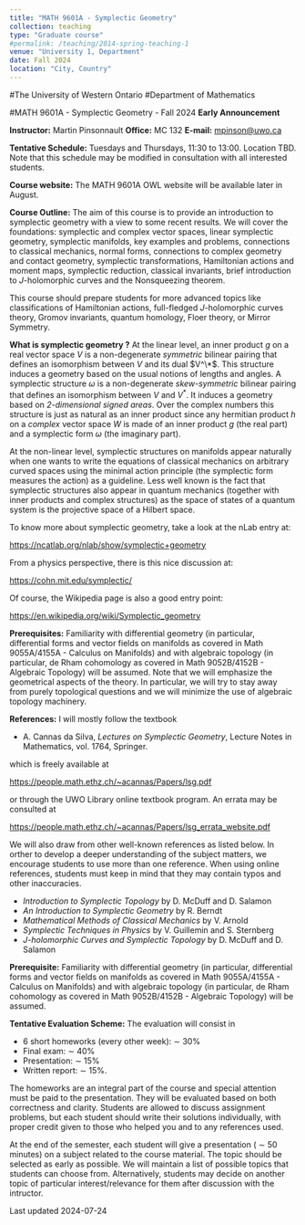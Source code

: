 ```yaml
---
title: "MATH 9601A - Symplectic Geometry"
collection: teaching
type: "Graduate course"
#permalink: /teaching/2014-spring-teaching-1
venue: "University 1, Department"
date: Fall 2024
location: "City, Country"
---
```



#The University of Western Ontario
#Department of Mathematics

#MATH 9601A - Symplectic Geometry - Fall 2024
**Early Announcement**


**Instructor:** Martin Pinsonnault
**Office:** MC 132
**E-mail:** mpinson@uwo.ca

**Tentative Schedule:** Tuesdays and Thursdays, 11:30 to 13:00. Location TBD. Note that this schedule may be modified in consultation with all interested students.

**Course website:** The MATH 9601A OWL website will be available later in August.

**Course Outline:** The aim of this course is to provide an introduction to symplectic geometry with a view to some recent results. We will cover the foundations: symplectic and complex vector spaces, linear symplectic geometry, symplectic manifolds, key examples and problems, connections to classical mechanics, normal forms, connections to complex geometry and contact geometry, symplectic transformations, Hamiltonian actions and moment maps, symplectic reduction, classical invariants, brief introduction to $J$-holomorphic curves and the Nonsqueezing theorem.

This course should prepare students for more advanced topics like classifications of Hamiltonian actions, full-fledged $J$-holomorphic curves theory, Gromov invariants, quantum homology, Floer theory, or Mirror Symmetry. 

**What is symplectic geometry ?** At the linear level, an inner product $g$ on a real vector space $V$ is a non-degenerate *symmetric* bilinear pairing that defines an isomorphism between $V$ and its dual $V^\*$. This structure induces a geometry based on the usual notions of lengths and angles. A symplectic structure $\omega$ is a non-degenerate *skew-symmetric* bilinear pairing that defines an isomorphism between $V$ and  $V^*$. It induces a geometry based on *2-dimensional signed areas*. Over the complex numbers this structure is just as natural as an inner product since any hermitian product $h$ on a *complex* vector space $W$ is made of an inner product $g$ (the real part) and a symplectic form $\omega$ (the imaginary part).

At the non-linear level, symplectic structures on manifolds appear naturally when one wants to write the equations of classical mechanics on arbitrary curved spaces using the minimal action principle (the symplectic form measures the action) as a guideline. Less well known is the fact that symplectic structures also appear in quantum mechanics (together with inner products and complex structures) as the space of states of a quantum system is the projective space of a Hilbert space.

To know more about symplectic geometry, take a look at the nLab entry at:

https://ncatlab.org/nlab/show/symplectic+geometry

From a physics perspective, there is this nice discussion at:

https://cohn.mit.edu/symplectic/

Of course, the Wikipedia page is also a good entry point:

https://en.wikipedia.org/wiki/Symplectic_geometry

**Prerequisites:** Familiarity with differential geometry (in particular, differential forms and vector fields on manifolds as covered in Math 9055A/4155A - Calculus on Manifolds) and with algebraic topology (in particular, de Rham cohomology as covered in Math 9052B/4152B  - Algebraic Topology) will be assumed. Note that we will emphasize the geometrical aspects of the theory.  In particular, we will try to stay away from purely topological questions and we will minimize the use of algebraic topology machinery.

**References:** I will mostly follow the textbook

- A. Cannas da Silva, *Lectures on Symplectic Geometry*, Lecture Notes in Mathematics, vol. 1764, Springer. 

which is freely available at 

https://people.math.ethz.ch/~acannas/Papers/lsg.pdf

or through the UWO Library online textbook program. An errata may be consulted at

https://people.math.ethz.ch/~acannas/Papers/lsg_errata_website.pdf

We will also draw from other well-known references as listed below. In orther to develop a deeper understanding of the subject matters, we encourage students to use more than one reference. When using online references, students must keep in mind that they may contain typos and other inaccuracies. 

- *Introduction to Symplectic Topology* by D. McDuff and D. Salamon
- *An Introduction to Symplectic Geometry* by R. Berndt
- *Mathematical Methods of Classical Mechanics* by V. Arnold
- *Symplectic Techniques in Physics* by V. Guillemin and S. Sternberg
- *$J$-holomorphic Curves and Symplectic Topology* by D. McDuff and D. Salamon

**Prerequisite:** Familiarity with differential geometry (in particular, differential forms and vector fields on manifolds as covered in Math 9055A/4155A - Calculus on Manifolds) and with algebraic topology (in particular, de Rham cohomology as covered in Math 9052B/4152B  - Algebraic Topology) will be assumed. 

**Tentative Evaluation Scheme:** The evaluation will consist in

- 6 short homeworks (every other week): $\sim$ 30%
- Final exam: $\sim$ 40%
- Presentation: $\sim$ 15%
- Written report: $\sim$ 15%.

The homeworks are an integral part of the course and special attention must be paid to the presentation. They will be evaluated based on both correctness and clarity. Students are allowed to discuss assignment problems, but each student should write their solutions individually, with proper credit given to those who helped you and to any references used.

At the end of the semester, each student will give a presentation ( $\sim$ 50 minutes) on a subject related to the course material. The topic should be selected as early as possible. We will maintain a list of possible topics that students can choose from. Alternatively, students may decide on another topic of particular interest/relevance for them after discussion with the intructor.

Last updated 2024-07-24

